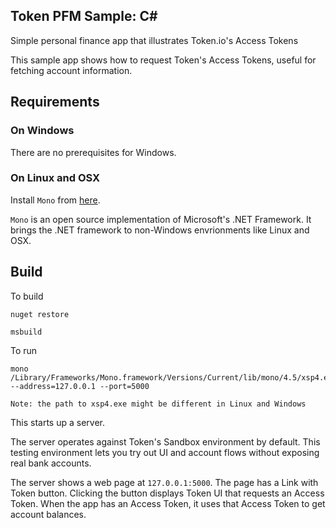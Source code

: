 ## Token PFM Sample: C#

Simple personal finance app that illustrates Token.io's Access Tokens

This sample app shows how to request Token's Access Tokens, useful
for fetching account information.

## Requirements

### On Windows

There are no prerequisites for Windows.

### On Linux and OSX

Install `Mono` from [here](https://www.mono-project.com/download/stable/).

 `Mono` is an open source implementation of Microsoft's .NET Framework. It brings the .NET framework to non-Windows envrionments like Linux and OSX.

## Build

To build

``` 
nuget restore

msbuild
```

To run 
```
mono  /Library/Frameworks/Mono.framework/Versions/Current/lib/mono/4.5/xsp4.exe --address=127.0.0.1 --port=5000
```

`Note: the path to xsp4.exe might be different in Linux and Windows`

This starts up a server.

The server operates against Token's Sandbox environment by default.
This testing environment lets you try out UI and account flows without
exposing real bank accounts.

The server shows a web page at `127.0.0.1:5000`. The page has a Link with Token button.
Clicking the button displays Token UI that requests an Access Token.
When the app has an Access Token, it uses that Access Token to get account balances.
